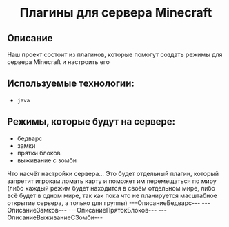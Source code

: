 <h1 align="center">Плагины для сервера Minecraft</h1>

## **Описание**
Наш проект состоит из плагинов, которые помогут создать режимы для сервера Minecraft и настроить его

## Используемые технологии:
* `java`

## Режимы, которые будут на сервере:
* бедварс
* замки
* прятки блоков
* выживание с зомби

Что насчёт настройки сервера...
Это будет отдельный плагин, который запретит игрокам ломать карту и поможет им перемещаться по миру (либо каждый режим будет находится в своём отдельном мире, либо всё будет в одном мире, так как пока что не планируется масштабное открытие сервера, а только для группы)
---ОписаниеБедварс---
---ОписаниеЗамков---
---ОписаниеПрятокБлоков---
---ОписаниеВыживаниеСЗомби---
